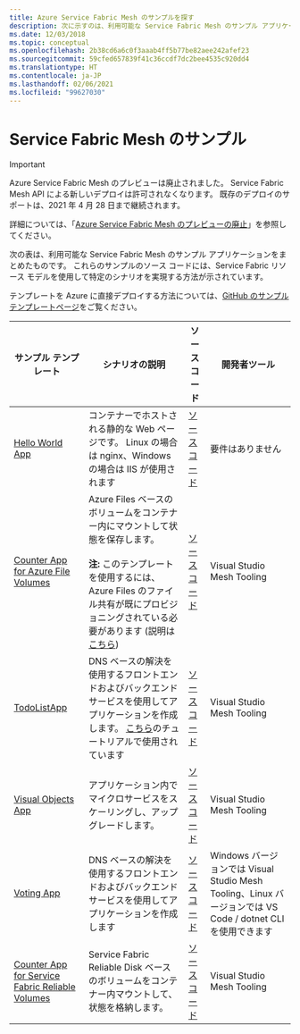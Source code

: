 ```yaml
---
title: Azure Service Fabric Mesh のサンプルを探す
description: 次に示すのは、利用可能な Service Fabric Mesh のサンプル アプリケーションの目録です。 これらのサンプルのソース コードには、Service Fabric リソース モデルを使用して特定のシナリオを実現する方法が示されています。
ms.date: 12/03/2018
ms.topic: conceptual
ms.openlocfilehash: 2b38cd6a6c0f3aaab4ff5b77be82aee242afef23
ms.sourcegitcommit: 59cfed657839f41c36ccdf7dc2bee4535c920dd4
ms.translationtype: HT
ms.contentlocale: ja-JP
ms.lasthandoff: 02/06/2021
ms.locfileid: "99627030"
---
```

# <a name="find-service-fabric-mesh-samples"></a>Service Fabric Mesh のサンプル

> [!IMPORTANT]
> Azure Service Fabric Mesh のプレビューは廃止されました。 Service Fabric Mesh API による新しいデプロイは許可されなくなります。 既存のデプロイのサポートは、2021 年 4 月 28 日まで継続されます。
> 
> 詳細については、「[Azure Service Fabric Mesh のプレビューの廃止](https://azure.microsoft.com/updates/azure-service-fabric-mesh-preview-retirement/)」を参照してください。

次の表は、利用可能な Service Fabric Mesh のサンプル アプリケーションをまとめたものです。 これらのサンプルのソース コードには、Service Fabric リソース モデルを使用して特定のシナリオを実現する方法が示されています。

テンプレートを Azure に直接デプロイする方法については、[GitHub のサンプル テンプレートページ](https://github.com/Azure-Samples/service-fabric-mesh/blob/master/templates/README.md)をご覧ください。

|サンプル テンプレート|シナリオの説明|ソース コード|開発者ツール|
|------------|--------------------|----------|----------------------|
| [Hello World App](https://github.com/Azure-Samples/service-fabric-mesh/tree/master/templates/helloworld) | コンテナーでホストされる静的な Web ページです。 Linux の場合は nginx、Windows の場合は IIS が使用されます | [ソース コード](https://github.com/Azure-Samples/service-fabric-mesh/tree/master/src/helloworld) | 要件はありません |
| [Counter App for Azure File Volumes](https://github.com/Azure-Samples/service-fabric-mesh/tree/master/templates/counter/readme.md) | Azure Files ベースのボリュームをコンテナー内にマウントして状態を保存します。 <br><br> **注:** このテンプレートを使用するには、Azure Files のファイル共有が既にプロビジョニングされている必要があります (説明は [こちら](../storage/files/storage-how-to-create-file-share.md)) | [ソース コード](https://github.com/Azure-Samples/service-fabric-mesh/tree/master/src/counter) | Visual Studio Mesh Tooling |
| [TodoListApp](https://github.com/Azure-Samples/service-fabric-mesh/tree/master/templates/todolist) | DNS ベースの解決を使用するフロントエンドおよびバックエンド サービスを使用してアプリケーションを作成します。 [こちら](./service-fabric-mesh-tutorial-create-dotnetcore.md)のチュートリアルで使用されています | [ソース コード](https://github.com/Azure-Samples/service-fabric-mesh/tree/master/src/todolistapp) | Visual Studio Mesh Tooling |
| [Visual Objects App](https://github.com/Azure-Samples/service-fabric-mesh/tree/master/templates/visualobjects) | アプリケーション内でマイクロサービスをスケーリングし、アップグレードします。 | [ソース コード](https://github.com/Azure-Samples/service-fabric-mesh/tree/master/src/visualobjects) |  Visual Studio Mesh Tooling |
| [Voting App](https://github.com/Azure-Samples/service-fabric-mesh/tree/master/templates/voting) | DNS ベースの解決を使用するフロントエンドおよびバックエンド サービスを使用してアプリケーションを作成します | [ソース コード](https://github.com/Azure-Samples/service-fabric-mesh/tree/master/src/votingapp) | Windows バージョンでは Visual Studio Mesh Tooling、Linux バージョンでは VS Code / dotnet CLI を使用できます |
| [Counter App for Service Fabric Reliable Volumes](https://github.com/Azure-Samples/service-fabric-mesh/tree/master/templates/counter/readme.sfreliablevolume.md)| Service Fabric Reliable Disk ベースのボリュームをコンテナー内マウントして、状態を格納します。| [ソース コード](https://github.com/Azure-Samples/service-fabric-mesh/tree/master/src/counter) | Visual Studio Mesh Tooling |
